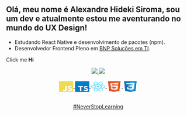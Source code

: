## Olá, meu nome é Alexandre Hideki Siroma, sou um dev e atualmente estou me aventurando no mundo do UX Design!

- Estudando React Native e desenvolvimento de pacotes (npm).
- Desenvolvedor Frontend Pleno em [BNP Soluções em TI](https://www.bnpsolucoes.com.br/).

<a id="a1">Click me</a>
<b>Hi</b>
<script>
    $("a").click(function(){
        $("b").attr("style","color: " + location.hash.slice(1));
    });
</script>

<div align="center">
  <a href="https://github.com/Hidekih">
  <img height="180em" src="https://github-readme-stats-git-masterrstaa-rickstaa.vercel.app/api?username=Hidekih&include_all_commits=true&count_private=true&theme=omni&show_icons=true"/>
  <img height="180em" src="https://github-readme-stats-git-masterrstaa-rickstaa.vercel.app/api/top-langs/?username=Hidekih&layout=compact&langs_count=7&theme=omni"/>
</div>
<div align="center" style="display: inline_block"><br>
  <img align="center" alt="Icon-Js" height="30" width="40" src="https://raw.githubusercontent.com/devicons/devicon/master/icons/javascript/javascript-plain.svg">
  <img align="center" alt="Icon-Ts" height="30" width="40" src="https://raw.githubusercontent.com/devicons/devicon/master/icons/typescript/typescript-plain.svg">
  <img align="center" alt="Icon-React" height="30" width="40" src="https://raw.githubusercontent.com/devicons/devicon/master/icons/react/react-original.svg">
  <img align="center" alt="Icon-HTML" height="30" width="40" src="https://raw.githubusercontent.com/devicons/devicon/master/icons/html5/html5-original.svg">
  <img align="center" alt="Icon-CSS" height="30" width="40" src="https://raw.githubusercontent.com/devicons/devicon/master/icons/css3/css3-original.svg">
</div>
<br />
<div align="center">
<p>#NeverStopLearning</p>
</div>
